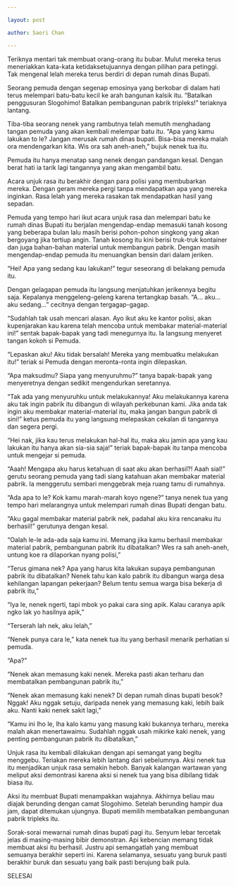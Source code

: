 ```yaml
---

layout: post

author: Saori Chan

---
```




Teriknya mentari tak membuat orang-orang itu bubar. Mulut mereka terus meneriakkan kata-kata ketidaksetujuannya dengan pilihan para petinggi. Tak mengenal lelah mereka terus berdiri di depan rumah dinas Bupati.



Seorang pemuda dengan segenap emosinya yang berkobar di dalam hati terus melempari batu-batu kecil ke arah bangunan kalsik itu. “Batalkan penggusuran Slogohimo! Batalkan pembangunan pabrik tripleks!” teriaknya lantang.



Tiba-tiba seorang nenek yang rambutnya telah memutih menghadang tangan pemuda yang akan kembali melempar batu itu. “Apa yang kamu lakukan to le? Jangan merusak rumah dinas bupati. Bisa-bisa mereka malah ora mendengarkan kita. Wis ora sah aneh-aneh,” bujuk nenek tua itu.





 

Pemuda itu hanya menatap sang nenek dengan pandangan kesal. Dengan berat hati ia tarik lagi tangannya yang akan mengambil batu.



Acara unjuk rasa itu berakhir dengan para polisi yang membubarkan mereka. Dengan geram mereka pergi tanpa mendapatkan apa yang mereka inginkan. Rasa lelah yang mereka rasakan tak mendapatkan hasil yang sepadan.



Pemuda yang tempo hari ikut acara unjuk rasa dan melempari batu ke rumah dinas Bupati itu berjalan mengendap-endap memasuki tanah kosong yang beberapa bulan lalu masih berisi pohon-pohon singkong yang akan bergoyang jika tertiup angin. Tanah kosong itu kini berisi truk-truk kontainer dan juga bahan-bahan material untuk membangun pabrik. Dengan masih mengendap-endap pemuda itu menuangkan bensin dari dalam jeriken.



“Hei! Apa yang sedang kau lakukan!” tegur seseorang di belakang pemuda itu.

Dengan gelagapan pemuda itu langsung menjatuhkan jerikennya begitu saja. Kepalanya menggeleng-geleng karena tertangkap basah. “A… aku… aku sedang…” cecitnya dengan tergagap-gagap.

“Sudahlah tak usah mencari alasan. Ayo ikut aku ke kantor polisi, akan kupenjarakan kau karena telah mencoba untuk membakar material-material ini!” sentak bapak-bapak yang tadi menegurnya itu. Ia langsung menyeret tangan kokoh si Pemuda.



“Lepaskan aku! Aku tidak bersalah! Mereka yang membuatku melakukan itu!” teriak si Pemuda dengan meronta-ronta ingin dilepaskan.

“Apa maksudmu? Siapa yang menyuruhmu?” tanya bapak-bapak yang menyeretnya dengan sedikit mengendurkan seretannya.

“Tak ada yang menyuruhku untuk melakukannya! Aku melakukannya karena aku tak ingin pabrik itu dibangun di wilayah perkebunan kami. Jika anda tak ingin aku membakar material-material itu, maka jangan bangun pabrik di sini!” ketus pemuda itu yang langsung melepaskan cekalan di tangannya dan segera pergi.

“Hei nak, jika kau terus melakukan hal-hal itu, maka aku jamin apa yang kau lakukan itu hanya akan sia-sia saja!” teriak bapak-bapak itu tanpa mencoba untuk mengejar si pemuda.



“Aaah! Mengapa aku harus ketahuan di saat aku akan berhasil?! Aaah sial!” gerutu seorang pemuda yang tadi siang katahuan akan membakar material pabrik. Ia menggerutu sembari menggebrak meja ruang tamu di rumahnya.

“Ada apa to le? Kok kamu marah-marah koyo ngene?” tanya nenek tua yang tempo hari melarangnya untuk melempari rumah dinas Bupati dengan batu.

“Aku gagal membakar material pabrik nek, padahal aku kira rencanaku itu berhasil!” gerutunya dengan kesal.

“Oalah le-le ada-ada saja kamu ini. Memang jika kamu berhasil membakar material pabrik, pembangunan pabrik itu dibatalkan? Wes ra sah aneh-aneh, untung koe ra dilaporkan nyang polisi,”



“Terus gimana nek? Apa yang harus kita lakukan supaya pembangunan pabrik itu dibatalkan? Nenek tahu kan kalo pabrik itu dibangun warga desa kehilangan lapangan pekerjaan? Belum tentu semua warga bisa bekerja di pabrik itu,”

“Iya le, nenek ngerti, tapi mbok yo pakai cara sing apik. Kalau caranya apik ngko lak yo hasilnya apik,”

“Terserah lah nek, aku lelah,”



“Nenek punya cara le,” kata nenek tua itu yang berhasil menarik perhatian si pemuda.

“Apa?”

“Nenek akan memasung kaki nenek. Mereka pasti akan terharu dan membatalkan pembangunan pabrik itu,”

“Nenek akan memasung kaki nenek? Di depan rumah dinas bupati besok? Nggak! Aku nggak setuju, daripada nenek yang memasung kaki, lebih baik aku. Nanti kaki nenek sakit lagi,”



“Kamu ini lho le, lha kalo kamu yang masung kaki bukannya terharu, mereka malah akan menertawaimu. Sudahlah nggak usah mikirke kaki nenek, yang penting pembangunan pabrik itu dibatalkan,”



Unjuk rasa itu kembali dilakukan dengan api semangat yang begitu menggebu. Teriakan mereka lebih lantang dari sebelumnya. Aksi nenek tua itu menjadikan unjuk rasa semakin heboh. Banyak kalangan wartawan yang meliput aksi demontrasi karena aksi si nenek tua yang bisa dibilang tidak biasa itu.



Aksi itu membuat Bupati menampakkan wajahnya. Akhirnya beliau mau diajak berunding dengan camat Slogohimo. Setelah berunding hampir dua jam, dapat ditemukan ujungnya. Bupati memilih membatalkan pembangunan pabrik tripleks itu.



Sorak-sorai mewarnai rumah dinas bupati pagi itu. Senyum lebar tercetak jelas di masing-masing bibir demonstran. Api kebencian memang tidak membuat aksi itu berhasil. Justru api semangatlah yang membuat semuanya berakhir seperti ini. Karena selamanya, sesuatu yang buruk pasti berakhir buruk dan sesuatu yang baik pasti berujung baik pula.





 

SELESAI